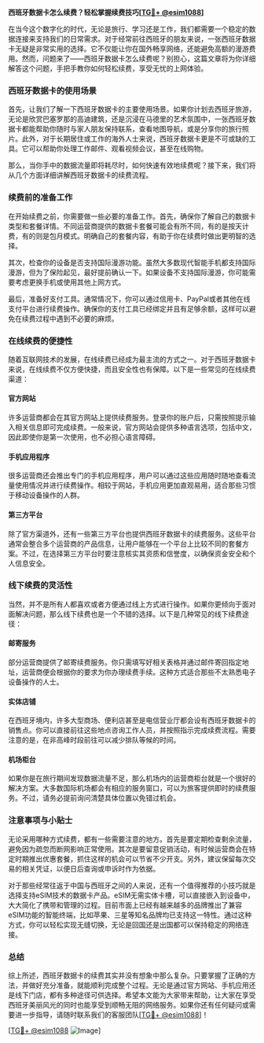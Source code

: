 **西班牙数据卡怎么续费？轻松掌握续费技巧[[TG💪+ @esim1088](https://t.me/s/esim1088)]**

在当今这个数字化的时代，无论是旅行、学习还是工作，我们都需要一个稳定的数据连接来支持我们的日常需求。对于经常前往西班牙的朋友来说，一张西班牙数据卡无疑是非常实用的选择。它不仅能让你在国外畅享网络，还能避免高额的漫游费用。然而，问题来了——西班牙数据卡怎么续费呢？别担心，这篇文章将为你详细解答这个问题，手把手教你如何轻松续费，享受无忧的上网体验。

### 西班牙数据卡的使用场景

首先，让我们了解一下西班牙数据卡的主要使用场景。如果你计划去西班牙旅游，无论是欣赏巴塞罗那的高迪建筑，还是沉浸在马德里的艺术氛围中，一张西班牙数据卡都能帮助你随时与家人朋友保持联系，查看地图导航，或是分享你的旅行照片。此外，对于长期居住或工作的海外人士来说，西班牙数据卡更是不可或缺的工具。它可以帮助你处理工作邮件、观看视频会议，甚至在线购物。

那么，当你手中的数据流量即将耗尽时，如何快速有效地续费呢？接下来，我们将从几个方面详细讲解西班牙数据卡的续费流程。

### 续费前的准备工作

在开始续费之前，你需要做一些必要的准备工作。首先，确保你了解自己的数据卡类型和套餐详情。不同运营商提供的数据卡套餐可能会有所不同，有的是按天计费，有的则是包月模式。明确自己的套餐内容，有助于你在续费时做出更明智的选择。

其次，检查你的设备是否支持国际漫游功能。虽然大多数现代智能手机都支持国际漫游，但为了保险起见，最好提前确认一下。如果设备不支持国际漫游，你可能需要考虑更换手机或使用其他上网方式。

最后，准备好支付工具。通常情况下，你可以通过信用卡、PayPal或者其他在线支付平台进行续费操作。确保你的支付工具已经绑定并且有足够余额，这样可以避免在续费过程中遇到不必要的麻烦。

### 在线续费的便捷性

随着互联网技术的发展，在线续费已经成为最主流的方式之一。对于西班牙数据卡来说，在线续费不仅方便快捷，而且安全性也有保障。以下是一些常见的在线续费渠道：

#### 官方网站

许多运营商都会在其官方网站上提供续费服务。登录你的账户后，只需按照提示输入相关信息即可完成续费。一般来说，官方网站会提供多种语言选项，包括中文，因此即使你是第一次使用，也不必担心语言障碍。

#### 手机应用程序

很多运营商还会推出专门的手机应用程序，用户可以通过这些应用随时随地查看流量使用情况并进行续费操作。相较于网站，手机应用更加直观易用，适合那些习惯于移动设备操作的人群。

#### 第三方平台

除了官方渠道外，还有一些第三方平台也提供西班牙数据卡的续费服务。这些平台通常会整合多个运营商的产品信息，让用户能够在一个平台上比较不同的套餐方案。不过，在选择第三方平台时要注意核实其资质和信誉度，以确保资金安全和个人信息安全。

### 线下续费的灵活性

当然，并不是所有人都喜欢或者方便通过线上方式进行操作。如果你更倾向于面对面解决问题，那么线下续费也是一个不错的选择。以下是几种常见的线下续费途径：

#### 邮寄服务

部分运营商提供了邮寄续费服务。你只需填写好相关表格并通过邮件寄回指定地址，运营商便会根据你的要求为你办理续费手续。这种方式适合那些不太熟悉电子设备操作的人士。

#### 实体店铺

在西班牙境内，许多大型商场、便利店甚至是电信营业厅都会设有西班牙数据卡的销售点。你可以直接前往这些地点咨询工作人员，并按照指示完成续费流程。需要注意的是，在非高峰时段前往可以减少排队等候的时间。

#### 机场柜台

如果你是在旅行期间发现数据流量不足，那么机场内的运营商柜台就是一个很好的解决方案。大多数国际机场都会有相应的服务窗口，可以为旅客提供即时的续费服务。不过，请务必提前询问清楚具体位置以免错过机会。

### 注意事项与小贴士

无论采用哪种方式续费，都有一些需要注意的地方。首先是要定期检查剩余流量，避免因为疏忽而断网影响正常使用。其次是要留意促销活动，有时候运营商会在特定时期推出优惠套餐，抓住这样的机会可以节省不少开支。另外，建议保留每次交易的相关凭证，以便日后查询或申诉时作为依据。

对于那些经常往返于中国与西班牙之间的人来说，还有一个值得推荐的小技巧就是选择支持eSIM技术的数据卡产品。eSIM无需实体卡槽，可以直接嵌入到设备中，大大简化了携带和管理的过程。目前市面上已经有越来越多的品牌推出了兼容eSIM功能的智能终端，比如苹果、三星等知名品牌均已支持这一特性。通过这种方式，你可以轻松实现无缝切换，无论是回国还是出国都可以保持稳定的网络连接。

### 总结

综上所述，西班牙数据卡的续费其实并没有想象中那么复杂。只要掌握了正确的方法，并做好充分准备，就能顺利完成整个过程。无论是通过官方网站、手机应用还是线下门店，都有多种途径可供选择。希望本文能为大家带来帮助，让大家在享受西班牙美丽风光的同时也能享受到顺畅无阻的网络服务。如果你还有任何疑问或需要进一步指导，请随时联系我们的客服团队[[TG💪+ @esim1088](https://t.me/s/esim1088)]！

[[TG💪+ @esim1088](https://t.me/s/esim1088) ![Image](https://i.postimg.cc/4NQfJmqS/Snipaste-2025-05-13-00-14-12.png)]